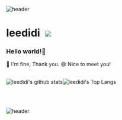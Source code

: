 ![header](https://capsule-render.vercel.app/api?type=waving&color=gradient&customColorList=14&height=200&section=header&text=ledidi's%20Github&fontSize=40)
# leedidi&nbsp; <a href="https://hits.seeyoufarm.com"><img src="https://hits.seeyoufarm.com/api/count/incr/badge.svg?url=https%3A%2F%2Fgithub.com%2Fleedidi&count_bg=%23D099F1&title_bg=%23555555&icon=&icon_color=%23E7E7E7&title=hits&edge_flat=false"/></a>

### Hello world!👋
 💬 I'm fine, Thank you.
 😄 Nice to meet you!
<br><br>

![leedidi's github stats](https://github-readme-stats.vercel.app/api?username=leedidi&show_icons=true&theme=dracula)![leedidi's Top Langs](https://github-readme-stats.vercel.app/api/top-langs?username=leedidi&layout=compact&theme=dracula)

<br>


<!--
**leedidi/leedidi** is a ✨ _special_ ✨ repository because its `README.md` (this file) appears on your GitHub profile.

Here are some ideas to get you started:

- 🔭 I’m currently working on ...
- 🌱 I’m currently learning ...
- 👯 I’m looking to collaborate on ...
- 🤔 I’m looking for help with ...
- 💬 Ask me about ...
- 📫 How to reach me: ...
- 😄 Pronouns: ...
- ⚡ Fun fact: ...
-->
<br>

![header](https://capsule-render.vercel.app/api?type=soft&color=gradient&&customColorList=14&height=100&section=header)

